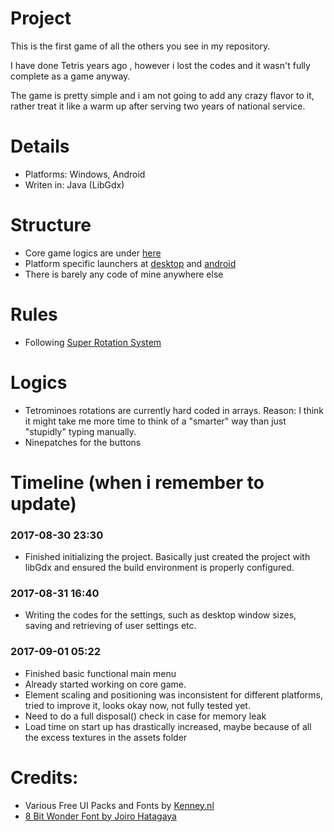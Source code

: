 # Project
This is the first game of all the others you see in my repository.

I have done Tetris years ago , however i lost the codes and it wasn't fully complete as a game anyway.

The game is pretty simple and i am not going to add any crazy flavor to it, rather treat it like a warm up after serving two years of national service.

# Details
* Platforms: Windows, Android
* Writen in: Java (LibGdx)

# Structure
* Core game logics are under [here](https://github.com/cymigodz/Portfolio-Tetris/tree/master/core/src/com/chunyi/tetris)
* Platform specific launchers at [desktop](https://github.com/cymigodz/Portfolio-Tetris/tree/master/desktop/src/com/chunyi/tetris/desktop) and [android](https://github.com/cymigodz/Portfolio-Tetris/tree/master/android/src/com/chunyi/tetris)
* There is barely any code of mine anywhere else

# Rules
* Following [Super Rotation System](http://tetris.wikia.com/wiki/SRS)

# Logics
* Tetrominoes rotations are currently hard coded in arrays. Reason: I think it might take me more time to think of a "smarter" way than just "stupidly" typing manually.
* Ninepatches for the buttons

# Timeline (when i remember to update)
### 2017-08-30 23:30
* Finished initializing the project. Basically just created the project with libGdx and ensured the build environment is properly configured.
### 2017-08-31 16:40
* Writing the codes for the settings, such as desktop window sizes, saving and retrieving of user settings etc.
### 2017-09-01 05:22
* Finished basic functional main menu
* Already started working on core game.
* Element scaling and positioning was inconsistent for different platforms, tried to improve it, looks okay now, not fully tested yet.
* Need to do a full disposal() check in case for memory leak
* Load time on start up has drastically increased, maybe because of all the excess textures in the assets folder


# Credits:
* Various Free UI Packs and Fonts by [Kenney.nl](www.kenney.nl)
* [8 Bit Wonder Font by Joiro Hatagaya](http://www.dafont.com/8bit-wonder.font)